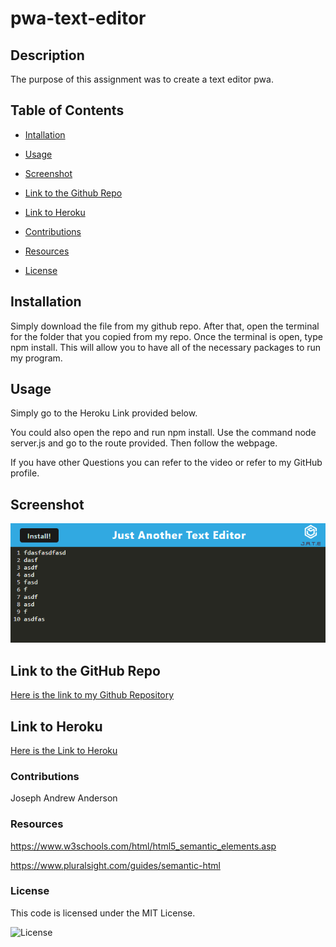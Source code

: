 # pwa-text-editor

## Description

The purpose of this assignment was to create a text editor pwa.

## Table of Contents

- [Intallation](#installation)

- [Usage](#usage)

- [Screenshot](#screenshot)

- [Link to the Github Repo](#link-to-the-github-repo)

- [Link to Heroku](#link-to-heroku)

- [Contributions](#contributions)

- [Resources](#resources)

- [License](#license)

## Installation

Simply download the file from my github repo. After that, open the terminal for the folder that you copied from my repo. Once the terminal is open, type npm install. This will allow you to have all of the necessary packages to run my program.

## Usage

Simply go to the Heroku Link provided below.

You could also open the repo and run npm install. Use the command node server.js and go to the route provided. Then follow the webpage.

If you have other Questions you can refer to the video or refer to my GitHub profile.

## Screenshot

![Image of finish product](./assets/screenshot.png)

## Link to the GitHub Repo

[Here is the link to my Github Repository](https://github.com/jandrewanderson/pwa-text-editor)

## Link to Heroku

[Here is the Link to Heroku](https://pwa-text-editor-jaanderson.herokuapp.com/)

### Contributions

Joseph Andrew Anderson

### Resources

https://www.w3schools.com/html/html5_semantic_elements.asp

https://www.pluralsight.com/guides/semantic-html

### License

This code is licensed under the MIT License.

![License](https://img.shields.io/badge/License-MIT-yellow.svg)